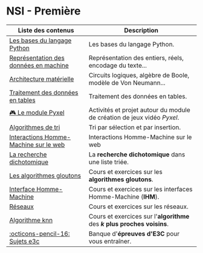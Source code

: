 # NSI - Première

| Liste des contenus                           | Description                         |
| -------------------------------------------- | ----------------------------------- |
| [Les bases du langage Python](bases_python/index.md) | Les bases du langage Python. |
| [Représentation des données en machine](representation_donnees/index.md) | Représentation des entiers, réels, encodage du texte... |
| [Architecture matérielle](archi/index.md) | Circuits logiques, algèbre de Boole, modèle de Von Neumann... |
| [Traitement des données en tables](traitement_donnees/index.md) | Traitement des données en tables. |
| [:video_game: Le module Pyxel](pyxel/index.md) | Activités et projet autour du module de création de jeux vidéo *Pyxel*. |
| [Algorithmes de tri](tris/index.md) | Tri par sélection et par insertion. |
| [Interactions Homme-Machine sur le web](interactions/index.md) | Interactions Homme-Machine sur le web |
| [La recherche dichotomique](dicho/index.md) | La **recherche dichotomique** dans une liste triée. |
| [Les algorithmes gloutons](gloutons/index.md) | Cours et exercices sur les **algorithmes gloutons**. |
| [Interface Homme-Machine](ihm/index.md) | Cours et exercices sur les interfaces Homme-Machine (**IHM**). |
| [Réseaux](reseau/index.md) | Cours et exercices sur les réseaux. |
| [Algorithme knn](knn/index.md) | Cours et exercices sur l'**algorithme** des **$k$ plus proches voisins**. |
| [:octicons-pencil-16: Sujets e3c](https://kxs.fr/sujets/premiere-ecrit) | Banque d'**épreuves d'E3C** pour vous entraîner. |